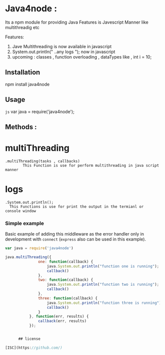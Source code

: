 # Java4node : 

Its a npm module for providing Java Features is Javescript Manner like multithreadig etc


  Features:

1) Jave Multithreading is now available in javascript
2) System.out.println(" ..any logs ");  now in javascript
3) upcoming : classes , function overloading , dataTypes like , int i = 10;
 

 ## Installation

npm install java4node



## Usage

```js```
var java = require('java4node');


## Methods :

# multiThreading
	.multiThreading(tasks , callbacks)
			This Function is use for perform multithreading in java script manner
# logs
	.System.out.println();
      This Functions is use for print the output in the termianl or console window



### Simple example

Basic example of adding this middleware as the error handler only in development
with `connect` (`express` also can be used in this example).

```js
var java = require('java4node')

java.multiThreading({
               one: function(callback) {
                   java.System.out.println("function one is running");
                   callback()
               },
               two: function(callback) {
                   java.System.out.println("function two is running");
                   callback()
               },
               three: function(callback) {
                   java.System.out.println("function three is running");
                   callback()
               }
           }, function(err, results) {
               callback(err, results)
           });


      ## license

[ISC](https://github.com/)

